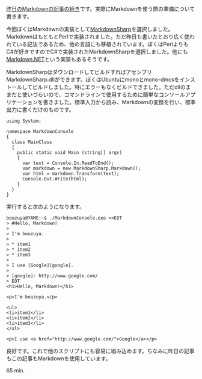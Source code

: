 <a href="entry/2012/01/18/105859">昨日のMarkdownの記事の続き</a>です。実際にMarkdownを使う際の準備について書きます。

今回ぼくはMarkdownの実装として<a href="http://code.google.com/p/markdownsharp/">MarkdownSharp</a>を選択しました。MarkdownはもともとPerlで実装されました。ただ昨日も書いたとおり広く使われている記法であるため、他の言語にも移植されています。ぼくはPerlよりもC#が好きですのでC#で実装されたMarkdownSharpを選択しました。他にも<a href="http://aspnetresources.com/blog/markdown_announced">Markdown.NET</a>という実装もあるそうです。

MarkdownSharpはダウンロードしてビルドすればアセンブリMarkdownSharp.dllができます。ぼくはUbuntuにmonoとmono-dmcsをインストールしてビルドしました。特にエラーもなくビルドできました。ただdllのままだと使いづらいので、コマンドラインで使用するために簡単なコンソールアプリケーションを書きました。標準入力から読み、Markdownの変換を行い、標準出力に書くだけのものです。

```
using System;

namespace MarkdownConsole
{
  class MainClass
  {
    public static void Main (string[] args)
    {
      var text = Console.In.ReadToEnd();
      var markdown = new MarkdownSharp.Markdown();
      var html = markdown.Transform(text);
      Console.Out.Write(html);
    }
  }
}
```

実行すると次のようになります。

```console
bouzuya@YAME:~$ ./MarkdownConsole.exe <<EOT
> #Hello, Markdown!
>
> I'm bouzuya.
>
> * item1
> * item2
> * item3
>
> I use [Google][google].
>
> [google]: http://www.google.com/
> EOT
<h1>Hello, Markdown!</h1>

<p>I'm bouzuya.</p>

<ul>
<li>item1</li>
<li>item2</li>
<li>item3</li>
</ul>

<p>I use <a href="http://www.google.com/">Google</a></p>
```

良好です。これで他のスクリプトにも容易に組み込めます。ちなみに昨日の記事もこの記事もMarkdownを使用しています。

65 min.
